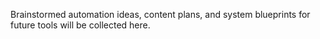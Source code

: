 Brainstormed automation ideas, content plans, and system blueprints for future tools will be collected here.
